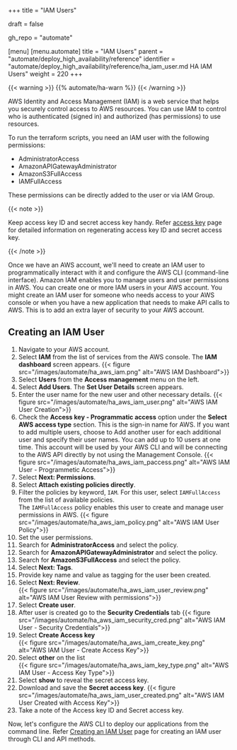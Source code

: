 +++
title = "IAM Users"

draft = false

gh_repo = "automate"

[menu]
  [menu.automate]
    title = "IAM Users"
    parent = "automate/deploy_high_availability/reference"
    identifier = "automate/deploy_high_availability/reference/ha_iam_user.md HA IAM Users"
    weight = 220
+++

{{< warning >}}
{{% automate/ha-warn %}}
{{< /warning >}}

AWS Identity and Access Management (IAM) is a web service that helps you securely control access to AWS resources. You can use IAM to control who is authenticated (signed in) and authorized (has permissions) to use resources.

To run the terraform scripts, you need an IAM user with the following permissions:

- AdministratorAccess
- AmazonAPIGatewayAdministrator
- AmazonS3FullAccess
- IAMFullAccess

These permissions can be directly added to the user or via IAM Group.

{{< note >}}

Keep access key ID and secret access key handy. Refer [access key](https://docs.aws.amazon.com/IAM/latest/UserGuide/id_credentials_access-keys.html) page for detailed information on regenerating access key ID and secret access key.

{{< /note >}}

Once we have an AWS account, we'll need to create an IAM user to programmatically interact with it and configure the AWS CLI (command-line interface). Amazon IAM enables you to manage users and user permissions in AWS. You can create one or more IAM users in your AWS account. You might create an IAM user for someone who needs access to your AWS console or when you have a new application that needs to make API calls to AWS. This is to add an extra layer of security to your AWS account.

## Creating an IAM User

1.  Navigate to your AWS account.
1.  Select **IAM** from the list of services from the AWS console. The **IAM dashboard** screen appears.
    {{< figure src="/images/automate/ha_aws_iam.png" alt="AWS IAM Dashboard">}}
1.  Select **Users** from the **Access management** menu on the left.
1.  Select **Add Users**. The **Set User Details** screen appears.
1.  Enter the user name for the new user and other necessary details.
    {{< figure src="/images/automate/ha_aws_iam_user.png" alt="AWS IAM User Creation">}}
1.  Check the **Access key - Programmatic access** option under the **Select AWS access type** section.
    This is the sign-in name for AWS. If you want to add multiple users, choose to Add another user for each additional user and specify their user names. You can add up to 10 users at one time.
    This account will be used by your AWS CLI and will be connecting to the AWS API directly by not using the Management Console.
    {{< figure src="/images/automate/ha_aws_iam_paccess.png" alt="AWS IAM User - Programmetic Access">}}
1.  Select **Next: Permissions**.
1.  Select **Attach existing policies directly**.
1.  Filter the policies by keyword, `IAM`. For this user, select `IAMFullAccess` from the list of available policies.\
    The `IAMFullAccess` policy enables this user to create and manage user permissions in AWS.
    {{< figure src="/images/automate/ha_aws_iam_policy.png" alt="AWS IAM User Policy">}}
1.  Set the user permissions.
1.  Search for **AdministratorAccess** and select the policy.
1.  Search for **AmazonAPIGatewayAdministrator** and select the policy.
1.  Search for **AmazonS3FullAccess** and select the policy.
1.  Select **Next: Tags**.
1.  Provide key name and value as tagging for the user been created.
1.  Select **Next: Review**.\
    {{< figure src="/images/automate/ha_aws_iam_user_review.png" alt="AWS IAM User Review with permissions">}}
1.  Select **Create user**.
1.  After user is created go to the **Security Credentials** tab
    {{< figure src="/images/automate/ha_aws_iam_security_cred.png" alt="AWS IAM User - Security Credentials">}}
1.  Select **Create Access key**\
    {{< figure src="/images/automate/ha_aws_iam_create_key.png" alt="AWS IAM User - Create Access Key">}}
1.  Select **other** on the list\
    {{< figure src="/images/automate/ha_aws_iam_key_type.png" alt="AWS IAM User - Access Key Type">}}
1.  Select **show** to reveal the secret access key.
1.  Download and save the **Secret access key**.
    {{< figure src="/images/automate/ha_aws_iam_user_created.png" alt="AWS IAM User Created with Access Key">}}
1.  Take a note of the Access key ID and Secret access key.

Now, let's configure the AWS CLI to deploy our applications from the command line.
Refer [Creating an IAM User](https://docs.aws.amazon.com/IAM/latest/UserGuide/id_users_create.html) page for creating an IAM user through CLI and API methods.

